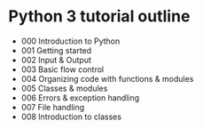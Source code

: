 # Python 3 tutorial outline
  - 000 Introduction to Python
  - 001 Getting started
  - 002 Input & Output
  - 003 Basic flow control
  - 004 Organizing code with functions & modules
  - 005 Classes & modules
  - 006 Errors & exception handling
  - 007 File handling
  - 008 Introduction to classes